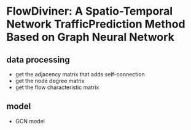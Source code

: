 # **FlowDiviner: A Spatio-Temporal Network TrafficPrediction Method Based on Graph Neural Network**

## data processing

* get the  adjacency matrix that adds self-connection
* get the node degree matrix
* get the flow characteristic matrix 

## model

* GCN model

